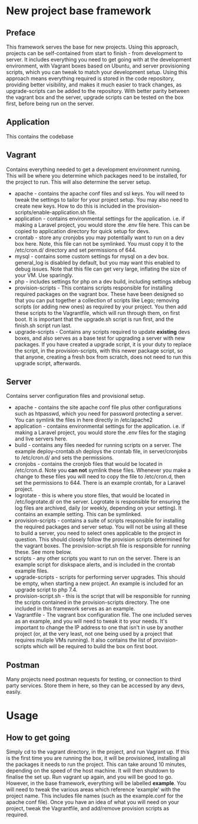 # New project base framework

## Preface
This framework serves the base for new projects. Using this approach, projects can be self-contained from start to finish - from development to server.
It includes everything you need to get going with at the development environment, with Vagrant boxes based on Ubuntu, and server provisioning scripts, which you can tweak to match your development setup.
Using this approach means everything required is stored in the code repository, providing better visibility, and makes it much easier to track changes, as upgrade-scripts can be
added to the repository. With better parity between the vagrant box and the server, upgrade scripts can be tested on the box first, before being run on the server.

## Application
This contains the codebase

## Vagrant
Contains everything needed to get a development environment running. This will be where you determine which packages need to be installed, for the project to run. This will also determine the server setup.
* apache - contains the apache conf files and ssl keys. You will need to tweak the settings to tailor for your project setup. You may also need to create new keys. How to do this is included in the provision-scripts/enable-application.sh file.
* application - contains environmental settings for the application. i.e. if making a Laravel project, you would store the .env file here. This can be copied to application directory for quick setup for devs.
* crontab - store any cronjobs you may potentially want to run on a dev box here. Note, this file can not be symlinked. You must copy it to the /etc/cron.d/ directory and set permissions of 644.
* mysql - contains some custom settings for mysql on a dev box. general_log is disabled by default, but you may want this enabled to debug issues. Note that this file can get very large, inflating the size of your VM. Use sparingly.
* php - includes settings for php on a dev build, including settings xdebug
* provision-scripts - This contains scripts responsible for installing required packages on the vagrant box. These have been designed so that you can put together a collection of scripts like Lego; removing scripts (or adding new ones) as required by your project. You then add these scripts to the Vagrantfile, which will run through them, on first boot. It is important that the upgrade.sh script is run first, and the finish.sh script run last.
* upgrade-scripts - Contains any scripts required to update **existing** devs boxes, and also serves as a base test for upgrading a server with new packages. If you have created a upgrade script, it is your duty to replace the script, in the provision-scripts, with this newer package script, so that anyone, creating a fresh box from scratch, does not need to run this upgrade script, afterwards.

## Server
Contains server configuration files and provisional setup.
* apache - contains the site apache conf file plus other configurations such as htpasswd, which you need for password protecting a server. You can symlink the files in here directly in /etc/apache2
* application - contains environmental settings for the application. i.e. if making a Laravel project, you would store the .env files for the staging and live servers here.
* build - contains any files needed for running scripts on a server. The example deploy-crontab.sh deploys the crontab file, in server/cronjobs to /etc/cron.d/ and sets the permissions.
* cronjobs - contains the cronjob files that would be located in /etc/cron.d. Note you **can not** symlink these files. Whenever you make a change to these files you will need to copy the file to /etc/cron.d, then set the permissions to 644. There is an example crontab, for a Laravel project.
* logrotate - this is where you store files, that would be located in /etc/logrotate.d/ on the server. Logrotate is responsible for ensuring the log files are archived, daily (or weekly, depending on your setting). It contains an example setting. This can be symlinked.
* provision-scripts - contains a suite of scripts responsible for installing the required packages and server setup. You will not be using all these to build a server, you need to select ones applicable to the project in question. This should closely follow the provision scripts determined for the vagrant boxes. The provision-script.sh file is responsible for running these. See more below.
* scripts - any other scripts you want to run on the server. There is an example script for diskspace alerts, and is included in the crontab example files.
* upgrade-scripts - scripts for performing server upgrades. This should be empty, when starting a new project. An example is included for an upgrade script to php 7.4.
* provision-script.sh - this is the script that will be responsible for running the scripts contained in the provision-scripts directory. The one included in this framework serves as an example.
* Vagrantfile - The vagrant box configuration file. The one included serves as an example, and you will need to tweak it to your needs. It's important to change the IP address to one that isn't in use by another project (or, at the very least, not one being used by a project that requires muliple VMs running). It also contains the list of provision-scripts which will be required to build the box on first boot.

## Postman
Many projects need postman requests for testing, or connection to third party services. Store them in here, so they can be accessed by any devs, easily.

# Usage
## How to get going
Simply cd to the vagrant directory, in the project, and run Vagrant up. If this is the first time you are running the box, it will be provisioned, installing all the packages it needs to run the project. This can take around 10 minutes, depending on the speed of the host machine. It will then shutdown to finalise the set up. Run vagrant up again, and you will be good to go.
However, in the base framework, everything will be labelled **example**. You will need to tweak the various areas which reference 'example' with the project name. This includes file names (such as the example.conf for the apache conf file).
Once you have an idea of what you will need on your project, tweak the Vagrantfile, and add/remove provision scripts as required.
